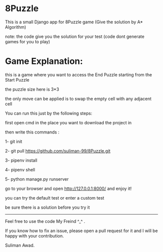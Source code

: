 # 8Puzzle
This is a small Django app for 8Puzzle game (Give the solution by A* Algorithm)

note: the code give you the solution for your test (code dont generate games for you to play)

# Game Explanation:
this is a game where you want to access the End Puzzle starting from the Start Puzzle

the puzzle size here is 3*3

the only move can be applied is to swap the empty cell with any adjacent cell


You can run this just by the following steps:

first open cmd in the place you want to download the project in

then write this commands :

1- git init

2- git pull https://github.com/suliman-99/8Puzzle.git

3- pipenv install

4- pipenv shell

5- python manage.py runserver

go to your browser and open http://127.0.0.1:8000/ and enjoy it!

you can try the default test or enter a custom test

be sure there is a solution before you try it

-----------------------------------------------

Feel free to use the code My Freind ^_^ .

If you know how to fix an issue, please open a pull request for it and I will be happy with your contribution.

Suliman Awad.
